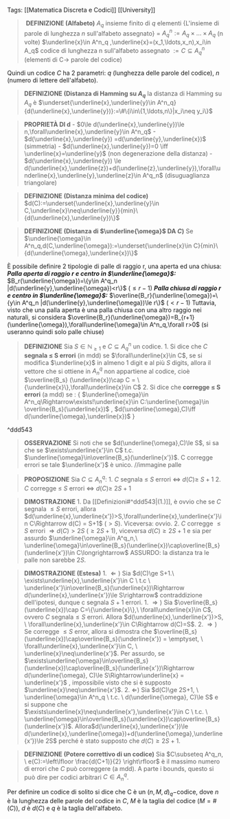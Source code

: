 Tags: [[Matematica Discreta e Codici]] [[University]]

>  **DEFINIZIONE (Alfabeto)** 
	$A_q$ insieme finito di $q$ elementi
	{L'insieme di parole di lunghezza $n$ sull'alfabeto assegnato} $=$ $A^n_q:=A_q\times\ldots\times A_q$ (n volte)
	$\underline{x}\in A^n_q ,\underline{x}=(x_1,\ldots,x_n),x_i\in A_q$ 
	codice di lunghezza n sull'alfabeto assegnato $:=C\subseteq A^n_q$ (elementi di C$\rightarrow$ parole del codice)

Quindi un codice $C$ ha 2 parametri: $q$ (lunghezza delle parole del codice), $n$ (numero di lettere dell'alfabeto).

> **DEFINIZIONE (Distanza di Hamming su $A_q$**
	la distanza di Hamming su $A_q$ è $\underset{\underline{x},\underline{y}\in A^n_q}{d(\underline{x},\underline{y})}:=\#\{i\in\{1,\ldots,n\}|x_i\neq y_i\}$

>**PROPRIETÀ DI d**
	- $0\le d(\underline{x},\underline{y})\le n,\forall\underline{x},\underline{y}\in A^n_q$
	- $d(\underline{x},\underline{y}) =d(\underline{y},\underline{x})$ (simmetria)
	- $d(\underline{x},\underline{y})=0 \iff \underline{x}=\underline{y}$ (non degenerazione della distanza)
	- $d(\underline{x},\underline{y}) \le d(\underline{x},\underline{z})+d(\underline{z},\underline{y}),\forall\underline{x},\underline{y},\underline{z}\in A^q_n$ (disuguaglianza triangolare)

>**DEFINIZIONE (Distanza minima del codice)** 
	$d(C):=\underset{\underline{x},\underline{y}\in C,\underline{x}\neq\underline{y}}{min}\{d(\underline{x},\underline{y})\}$

>**DEFINIZIONE (Distanza di $\underline{\omega}$ DA $C$)**
	Se $\underline{\omega}\in A^n_q,d(C,\underline{\omega}):=\underset{\underline{x}\in C}{min}\{d(\underline{\omega},\underline{x})\}$

È possibile definire 2 tipologie di palle di raggio r, una aperta ed una chiusa:
	***Palla aperta di raggio r e centro in $\underline{\omega}$:*** $B_r(\underline{\omega})=\{y\in A^q_n |d(\underline{y},\underline{\omega})<r\}$ $(\le r-1)$
	***Palla chiusa di raggio r e centro in $\underline{\omega}$:*** $\overline{B_r}(\underline{\omega})=\{y\in A^q_n |d(\underline{y},\underline{\omega})\le r\}$ $(< r-1)$
Tuttavia, visto che una palla aperta è una palla chiusa con una altro raggio nei naturali, si considera $\overline{B_r}(\underline{\omega})=B_{r+1}(\underline{\omega}),\forall\underline{\omega}\in A^n_q,\forall r>0$ (si useranno quindi solo palle chiuse)

>**DEFINIZIONE**
	Sia $S\in\mathbb{N}_{\ge1}$ e $C \subseteq A^n_q$ un codice.
	1. Si dice che $C$ **segnala $\le$ S errori** (in mdd) se $\forall\underline{x}\in C$, se si modifica $\underline{x}$ in almeno 1 digit e al più $S$ digits, allora il vettore che si ottiene in $A^q_n$ non appartiene al codice, cioè $\overline{B_s} (\underline{x})\cap C = \{\underline{x}\},\forall\underline{x}\in C$
	2. Si dice che **corregge $\le$ S errori** (a mdd) se : { $\underline{\omega}\in A^n_q\Rightarrow\exists!\underline{x}\in C:\underline{\omega}\in \overline{B_s}(\underline{x})$ , $d(\underline{\omega},C)\iff d(\underline{\omega},\underline{x})$ }

^ddd543

>**OSSERVAZIONE**
	Si noti che se $d(\underline{\omega},C)\le S$, si sa che se $\exists\underline{x'}\in C$ t.c. $\underline{\omega}\in\overline{B_s}(\underline{x'})$. C corregge errori se tale $\underline{x'}$ è unico.
	//immagine palle

>**PROPOSIZIONE**
	Sia $C\subseteq A^q_n$:
	1. $C$ segnala $\le$ $S$ errori $\iff$ $d(C)\ge$ $S+1$ 
	2. $C$ corregge $\le$ $S$ errori $\iff$ $d(C)\ge$ $2S+1$  

>**DIMOSTRAZIONE**
	1. Da [[Definizioni#^ddd543|(1.)]], è ovvio che se $C$ segnala $\le S$ errori, allora $d(\underline{x},\underline{x'})>S,\forall\underline{x},\underline{x'}\in C\Rightarrow d(C) = S+1$ $(>S)$. Viceversa: ovvio.
	2. $C$ corregge $\le S$ errori $\Rightarrow d(C)>2S$ $(\ge2S+1)$, viceversa $d(C)\ge 2S+1$ e sia per assurdo $\underline{\omega}\in A^q_n,\ \underline{\omega}\in\overline{B_s}(\underline{x})\cap\overline{B_s}(\underline{x'})\in C\longrightarrow$ ASSURDO: la distanza tra le palle non sarebbe $2S$.

>**DIMOSTRAZIONE (Estesa)**
	1. $\Leftarrow)$ Sia $d(C)\ge S+1.\ \exists\underline{x},\underline{x'}\in C \ t.c \ \underline{x'}\in\overline{B_s}(\underline{x})\Rightarrow d(\underline{x},\underline{x'})\le S\rightarrow$ contraddizione dell'ipotesi, dunque c segnala $S+1$ errori.
	1. $\Rightarrow)$ Sia $\overline{B_s}(\underline{x})\cap C=\{\underline{x}\},\ \forall\underline{x}\in C$, ovvero $C$ segnala$\le S$ errori. Allora $d(\underline{x},\underline{x'})>S, \ \forall\underline{x},\underline{x'}\in C\Rightarrow d(C)=S$.
	2. $\Rightarrow)$ Se corregge $\le S$ error, allora si dimostra che $\overline{B_s}(\underline{x})\cap\overline{B_s}(\underline{x'}) = \emptyset, \ \forall\underline{x},\underline{x'}\in C, \ \underline{x}\neq\underline{x'}$. Per assurdo, se $\exists\underline{\omega}\in\overline{B_s}(\underline{x})\cap\overline{B_s}(\underline{x'})\Rightarrow d(\underline{\omega}, C)\le S\Rightarrow\underline{x} = \underline{x'}$ , impossibile visto che si è supposto $\underline{x}\neq\underline{x'}$.
	2. $\Leftarrow$) Sia $d(C)\ge 2S+1, \ \underline{\omega}\in A^n_q \ t.c. \ d(\underline{\omega}, C)\le S$ e si suppone che $\exists\underline{x}\neq\underline{x'},\underline{x'}\in C \ t.c. \ \underline{\omega}\in\overline{B_s}(\underline{x})\cap\overline{B_s}(\underline{x'})$. Allora$d(\underline{x},\underline{x'})\le d(\underline{x},\underline{\omega})+d(\underline{\omega},\underline{x'})\le 2S$ perché è stato supposto che $d(C)\ge 2S+1$.

>**DEFINIZIONE (Potere correttivo di un codice)**
	Sia $C\subseteq A^q_n, \ e(C):=\left\lfloor  \frac{d(C+1)}{2}  \right\rfloor$ è il massimo numero di errori che $C$ può correggere (a mdd). A parte i bounds, questo si può dire per codici arbitrari $C\in A^q_n$.

Per definire un codice di solito si dice che C è un $(n, M,d)_q-$codice, dove $n$ è la lunghezza delle parole del codice in $C$, $M$ è la taglia del codice $(M=\#(C))$, $d$ è $d(C)$ e $q$ è la taglia dell'alfabeto.	